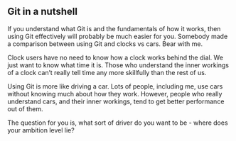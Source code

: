 ## Git in a nutshell
If you understand what Git is and the fundamentals of how it works, then using Git effectively will probably be much easier for you. Somebody made a comparison between using Git and clocks vs cars. Bear with me. 

Clock users have no need to know how a clock works behind the dial. We just want to know what time it is. Those who understand the inner workings of a clock can’t really tell time any more skillfully than the rest of us.

Using Git is more like driving a car. Lots of people, including me, use cars without knowing much about how they work. However, people who really understand cars, and their inner workings, tend to get better performance out of them. 

The question for you is, what sort of driver do you want to be - where does your ambition level lie?